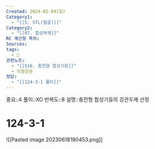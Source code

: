 ```yaml
---
Created: 2024-02-04(일)
Category1:
  - "[[5. STL(철골)]]"
Category2:
  - "[[07. 합성부재]]"
RC 계산형 목차: 
Sources: 
tags:
  - 🧮
관련노트:
  - "[[S16. 충전형 합성기둥]]"
  - 각형강관
정답:
  - "[[124-3-1 풀이]]"
---
```

중요::4
풀이::XO
반복도::8
설명::충전형 합성기둥의 강관두께 산정

#  124-3-1
![[Pasted image 20230618190453.png]]